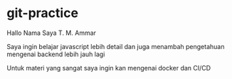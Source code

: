 # git-practice
Hallo Nama Saya T. M. Ammar

Saya ingin belajar javascript lebih detail dan juga menambah pengetahuan mengenai backend lebih jauh lagi

Untuk materi yang sangat saya ingin kan mengenai docker dan CI/CD